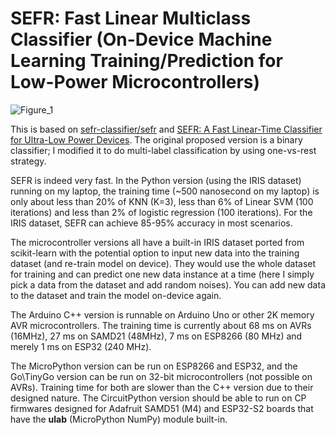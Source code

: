 # SEFR: Fast Linear Multiclass Classifier (On-Device Machine Learning Training/Prediction for Low-Power Microcontrollers)

![Figure_1](https://user-images.githubusercontent.com/44191076/93507582-75f65800-f950-11ea-802b-53d785677233.png)

This is based on [sefr-classifier/sefr](https://github.com/sefr-classifier/sefr) and [SEFR: A Fast Linear-Time Classifier for Ultra-Low Power Devices](https://arxiv.org/abs/2006.04620). The original proposed version is a binary classifier; I modified it to do multi-label classification by using one-vs-rest strategy.

SEFR is indeed very fast. In the Python version (using the IRIS dataset) running on my laptop, the training time (~500 nanosecond on my laptop) is only about less than 20% of KNN (K=3), less than 6% of Linear SVM (100 iterations) and less than 2% of logistic regression (100 iterations). For the IRIS dataset, SEFR can achieve 85-95% accuracy in most scenarios. 

The microcontroller versions all have a built-in IRIS dataset ported from scikit-learn with the potential option to input new data into the training dataset (and re-train model on device). They would use the whole dataset for training and can predict one new data instance at a time (here I simply pick a data from the dataset and add random noises). You can add new data to the dataset and train the model on-device again.

The Arduino C++ version is runnable on Arduino Uno or other 2K memory AVR microcontrollers. The training time is currently about 68 ms on AVRs (16MHz), 27 ms on SAMD21 (48MHz), 7 ms on ESP8266 (80 MHz) and merely 1 ms on ESP32 (240 MHz).

The MicroPython version can be run on ESP8266 and ESP32, and the Go\TinyGo version can be run on 32-bit microcontrollers (not possible on AVRs). Training time for both are slower than the C++ version due to their designed nature. The CircuitPython version should be able to run on CP firmwares designed for Adafruit SAMD51 (M4) and ESP32-S2 boards that have the **ulab** (MicroPython NumPy) module built-in.
